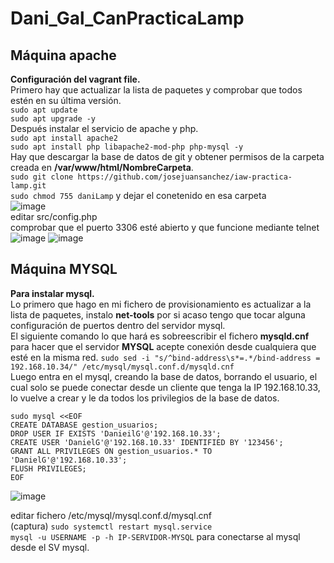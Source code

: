 # Dani_Gal_CanPracticaLamp
 
## Máquina apache  
**Configuración del vagrant file.**  
Primero hay que actualizar la lista de paquetes y comprobar que todos estén en su última versión.  
`sudo apt update`  
`sudo apt upgrade -y`  
Después instalar el servicio de apache y php.  
`sudo apt install apache2`  
`sudo apt install php libapache2-mod-php php-mysql -y`  
Hay que descargar la base de datos de git y obtener permisos de la carpeta creada en **/var/www/html/NombreCarpeta**.  
`sudo git clone https://github.com/josejuansanchez/iaw-practica-lamp.git`  
`sudo chmod 755 daniLamp` y dejar el conetenido en esa carpeta  
![image](https://github.com/user-attachments/assets/77181c1e-afca-43d8-a5b5-097b950ff191)  
editar src/config.php  
comprobar que el puerto 3306 esté abierto y que funcione mediante telnet
![image](https://github.com/user-attachments/assets/34011218-6f69-42b7-9b83-00ef5e7a37d8)
![image](https://github.com/user-attachments/assets/7ad0bfd7-73ac-401b-a663-93f24ea018c6)


## Máquina MYSQL  
**Para instalar mysql.**  
Lo primero que hago en mi fichero de provisionamiento es actualizar a la lista de paquetes, instalo **net-tools** por si acaso tengo que tocar alguna configuración de puertos dentro del servidor mysql.  
El siguiente comando lo que hará es sobreescribir el fichero **mysqld.cnf** para hacer que el servidor **MYSQL** acepte conexión desde cualquiera que esté en la misma red.
`sudo sed -i "s/^bind-address\s*=.*/bind-address = 192.168.10.34/" /etc/mysql/mysql.conf.d/mysqld.cnf`  
Luego entra en el mysql, creando la base de datos, borrando el usuario, el cual solo se puede conectar desde un cliente que tenga la IP 192.168.10.33, lo vuelve a crear y le da todos los privilegios de la base de datos.
```
sudo mysql <<EOF
CREATE DATABASE gestion_usuarios;
DROP USER IF EXISTS 'DanieilG'@'192.168.10.33';
CREATE USER 'DanielG'@'192.168.10.33' IDENTIFIED BY '123456';
GRANT ALL PRIVILEGES ON gestion_usuarios.* TO 'DanielG'@'192.168.10.33';
FLUSH PRIVILEGES;
EOF
```
![image](https://github.com/user-attachments/assets/c7a15dd1-a655-41c4-b1b8-4eb4f838d012)
 

editar fichero /etc/mysql/mysql.conf.d/mysql.cnf  
(captura)
`sudo systemctl restart mysql.service`  
`mysql -u USERNAME -p -h IP-SERVIDOR-MYSQL` para conectarse al mysql desde el SV mysql.  

